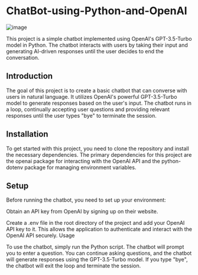 # ChatBot-using-Python-and-OpenAI

![image](https://github.com/RuwanthiLakshika/ChatBot-using-Python-and-OpenAI/assets/125971277/381bd614-ff0f-41cc-bbe4-a789ba2190c4)


This project is a simple chatbot implemented using OpenAI's GPT-3.5-Turbo model in Python. The chatbot interacts with users by taking their input and generating AI-driven responses until the user decides to end the conversation.

## Introduction       

The goal of this project is to create a basic chatbot that can converse with users in natural language. It utilizes OpenAI's powerful GPT-3.5-Turbo model to generate responses based on the user's input. The chatbot runs in a loop, continually accepting user questions and providing relevant responses until the user types "bye" to terminate the session.

## Installation        

To get started with this project, you need to clone the repository and install the necessary dependencies. The primary dependencies for this project are the openai package for interacting with the OpenAI API and the python-dotenv package for managing environment variables.

## Setup       

Before running the chatbot, you need to set up your environment:        


Obtain an API key from OpenAI by signing up on their website.         

Create a .env file in the root directory of the project and add your OpenAI API key to it. This allows the application to authenticate and interact with the OpenAI API securely.
Usage         

To use the chatbot, simply run the Python script. The chatbot will prompt you to enter a question. You can continue asking questions, and the chatbot will generate responses using the GPT-3.5-Turbo model. If you type "bye", the chatbot will exit the loop and terminate the session.
